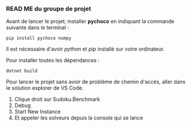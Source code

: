 ### READ ME du groupe de projet

Avant de lancer le projet; installer <b>pychoco</b> en indiquant la commande suivante dans le terminal :

    pip install pychoco numpy

Il est nécessaire d'avoir *python* et *pip* installé sur votre ordinateur.

Pour installer toutes les dépendances :

    dotnet build

Pour lancer le projet sans avoir de problème de chemin d'accès, aller dans le solution explorer de VS Code.
1. Clique droit sur Sudoku.Benchmark
2. Debug
3. Start New Instance
4. Et appeler les solveurs depuis la console qui se lance

